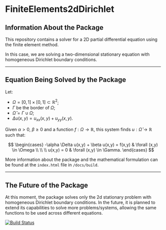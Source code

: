 # FiniteElements2dDirichlet

## Information About the Package

This repository contains a solver for a 2D partial differential equation using the finite element method.

In this case, we are solving a two-dimensional stationary equation with homogeneous Dirichlet boundary conditions.

-----

## Equation Being Solved by the Package

Let:
  - $\Omega = [0,1] \times [0,1] \subset \mathbb{R}^2$;
  - $\Gamma$ be the border of $\Omega$;
  - $\hat{\Omega} = \Gamma \cup \Omega$;
  - $\Delta u(x,y) = u_{xx}(x,y) + u_{yy}(x,y)$.

Given $\alpha > 0$, $\beta \geq 0$ and a function $f : \Omega \to \mathbb{R}$, this system finds $u : \hat{\Omega} \to \mathbb{R}$ such that:

$$
\begin{cases}
  -\alpha \Delta u(x,y) + \beta u(x,y) = f(x,y) & \forall (x,y) \in \Omega \\
  \\ \\
  u(x,y) = 0 & \forall (x,y) \in \Gamma.
\end{cases}
$$

More information about the package and the mathematical formulation can be found at the ``index.html`` file in ``/docs/build``.

-----

## The Future of the Package

At this moment, the package solves only the 2d stationary problem with homogeneous Dirichlet boundary conditions. In the future, it is planned to extend its capabilities to solve more problems/systems, allowing the same functions to be used across different equations.

[![Build Status](https://github.com/joaovictorlopezpereira/FiniteElements2dDirichlet.jl/actions/workflows/CI.yml/badge.svg?branch=master)](https://github.com/joaovictorlopezpereira/FiniteElements2dDirichlet.jl/actions/workflows/CI.yml?query=branch%3Amaster)
